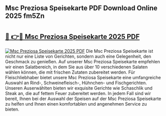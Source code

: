 ## Msc Preziosa Speisekarte PDF Download Online 2025 fm5Zn

# <h2><a href="http://gc8qkr.nevu.top/?p=Msc+Preziosa+Speisekarte">🔗 👉🔴 Msc Preziosa Speisekarte 2025 PDF</a></h2>

[![Msc Preziosa Speisekarte 2025 PDF](https://i.imgur.com/dBaPXMq.png)](http://gc8qkr.nevu.top/?p=Msc+Preziosa+Speisekarte)
Die Msc Preziosa Speisekarte ist nicht nur eine Liste von Gerichten, sondern auch eine Gelegenheit, den Geschmack zu genießen. Auf unserer Msc Preziosa Speisekarte empfehlen wir einen Salatbereich, in dem Sie aus über 10 verschiedenen Salaten wählen können, die mit frischen Zutaten zubereitet werden. Für Fleischliebhaber bietet unsere Msc Preziosa Speisekarte eine umfangreiche Auswahl an Rind-, Schweinefleisch-, Hühnchen- und Fischgerichten. Unseren Auserwählten bieten wir exquisite Gerichte wie Schaschlik und Steak an, die auf fettem Feuer zubereitet werden. In jedem Fall sind wir bereit, Ihnen bei der Auswahl der Speisen auf der Msc Preziosa Speisekarte zu helfen und Ihnen einen komfortablen und angenehmen Service zu bieten.

